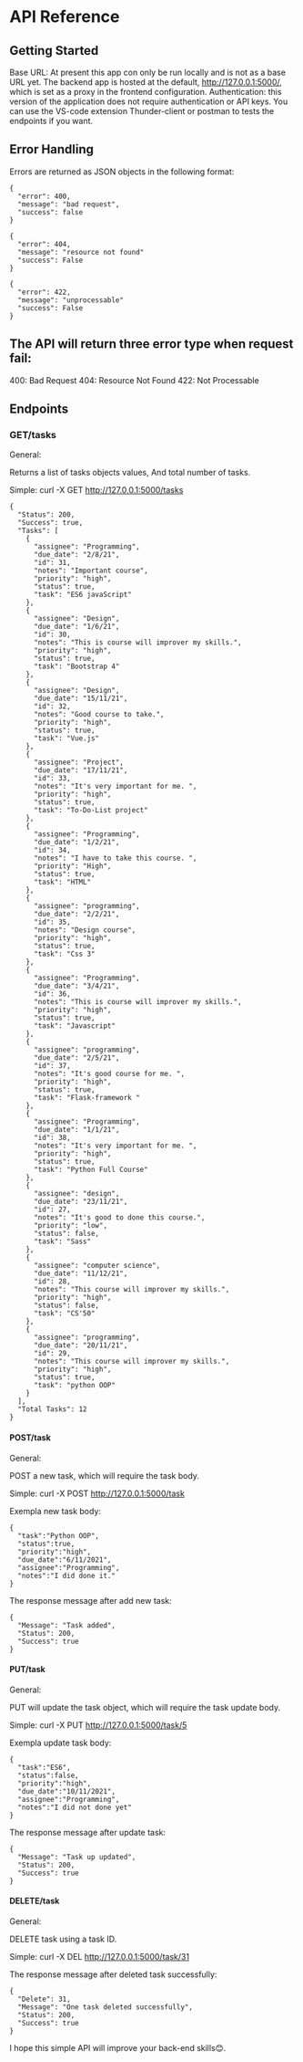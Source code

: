 # API Reference 

## Getting Started

Base URL: At present this app con only be run locally and is not as a base URL yet. The backend app is hosted at the default, http://127.0.0.1:5000/, which is set as a proxy in the frontend configuration.
Authentication: this version of the application does not require authentication or API keys.
You can use the VS-code extension Thunder-client or postman to tests the endpoints if you want.


## Error Handling

Errors are returned as JSON objects in the following format:

```
{
  "error": 400,
  "message": "bad request",
  "success": false
}

{
  "error": 404,
  "message": "resource not found"
  "success": False
}

{
  "error": 422,
  "message": "unprocessable"
  "success": False
}
```

## The API will return three error type when request fail:

400: Bad Request
404: Resource Not Found
422: Not Processable


## Endpoints

### GET/tasks

General:

Returns a list of tasks objects values, And total number of tasks.

Simple: curl -X GET http://127.0.0.1:5000/tasks

```
{
  "Status": 200,
  "Success": true,
  "Tasks": [
    {
      "assignee": "Programming",
      "due_date": "2/8/21",
      "id": 31,
      "notes": "Important course",
      "priority": "high",
      "status": true,
      "task": "ES6 javaScript"
    },
    {
      "assignee": "Design",
      "due_date": "1/6/21",
      "id": 30,
      "notes": "This is course will improver my skills.",
      "priority": "high",
      "status": true,
      "task": "Bootstrap 4"
    },
    {
      "assignee": "Design",
      "due_date": "15/11/21",
      "id": 32,
      "notes": "Good course to take.",
      "priority": "high",
      "status": true,
      "task": "Vue.js"
    },
    {
      "assignee": "Project",
      "due_date": "17/11/21",
      "id": 33,
      "notes": "It's very important for me. ",
      "priority": "high",
      "status": true,
      "task": "To-Do-List project"
    },
    {
      "assignee": "Programming",
      "due_date": "1/2/21",
      "id": 34,
      "notes": "I have to take this course. ",
      "priority": "High",
      "status": true,
      "task": "HTML"
    },
    {
      "assignee": "programming",
      "due_date": "2/2/21",
      "id": 35,
      "notes": "Design course",
      "priority": "high",
      "status": true,
      "task": "Css 3"
    },
    {
      "assignee": "Programming",
      "due_date": "3/4/21",
      "id": 36,
      "notes": "This is course will improver my skills.",
      "priority": "high",
      "status": true,
      "task": "Javascript"
    },
    {
      "assignee": "programming",
      "due_date": "2/5/21",
      "id": 37,
      "notes": "It's good course for me. ",
      "priority": "high",
      "status": true,
      "task": "Flask-framework "
    },
    {
      "assignee": "Programming",
      "due_date": "1/1/21",
      "id": 38,
      "notes": "It's very important for me. ",
      "priority": "high",
      "status": true,
      "task": "Python Full Course"
    },
    {
      "assignee": "design",
      "due_date": "23/11/21",
      "id": 27,
      "notes": "It's good to done this course.",
      "priority": "low",
      "status": false,
      "task": "Sass"
    },
    {
      "assignee": "computer science",
      "due_date": "11/12/21",
      "id": 28,
      "notes": "This course will improver my skills.",
      "priority": "high",
      "status": false,
      "task": "CS'50"
    },
    {
      "assignee": "programming",
      "due_date": "20/11/21",
      "id": 29,
      "notes": "This course will improver my skills.",
      "priority": "high",
      "status": true,
      "task": "python OOP"
    }
  ],
  "Total Tasks": 12
}
```

#### POST/task

General:

POST a new task, which will require the task body. 

Simple: curl -X POST http://127.0.0.1:5000/task

Exempla new task body:

```
{
  "task":"Python OOP",
  "status":true,
  "priority":"high",
  "due_date":"6/11/2021",
  "assignee":"Programming",
  "notes":"I did done it."
}
```

The response message after add new task:

```
{
  "Message": "Task added",
  "Status": 200,
  "Success": true
}
```

#### PUT/task

General:

PUT will update the task object, which will require the task update body.

Simple: curl -X PUT http://127.0.0.1:5000/task/5

Exempla update task body:

```
{
  "task":"ES6",
  "status":false,
  "priority":"high",
  "due_date":"10/11/2021",
  "assignee":"Programming",
  "notes":"I did not done yet"
}
```

The response message after update task:

```
{
  "Message": "Task up updated",
  "Status": 200,
  "Success": true
}
```

#### DELETE/task

General:

DELETE task using a task ID.

Simple: curl -X DEL http://127.0.0.1:5000/task/31

The response message after deleted task successfully:

```
{
  "Delete": 31,
  "Message": "One task deleted successfully",
  "Status": 200,
  "Success": true
}
```

I hope this simple API will improve your back-end skills😊.